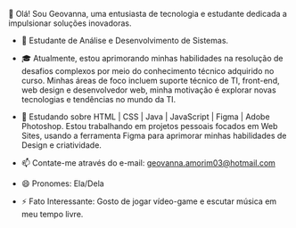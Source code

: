 👋 Olá! Sou Geovanna, uma entusiasta de tecnologia e estudante dedicada a impulsionar soluções inovadoras.

- 🚀 Estudante de Análise e Desenvolvimento de Sistemas.

- 🎓 Atualmente, estou aprimorando minhas habilidades na resolução de desafios complexos por meio do conhecimento técnico adquirido no curso. Minhas áreas de foco incluem suporte técnico de TI, front-end, web design e desenvolvedor web, minha motivação é explorar novas tecnologias e tendências no mundo da TI. 

- 🌱 Estudando sobre HTML | CSS | Java | JavaScript | Figma | Adobe Photoshop. Estou trabalhando em projetos pessoais focados em Web Sites, usando a ferramenta Figma para aprimorar minhas habilidades de Design e criatividade.  

- 📫 Contate-me através do e-mail: geovanna.amorim03@hotmail.com

- 😄 Pronomes: Ela/Dela

- ⚡ Fato Interessante: Gosto de jogar vídeo-game e escutar música em meu tempo livre. 

